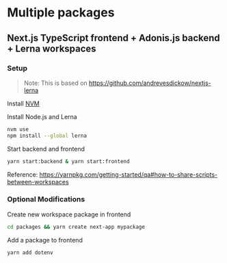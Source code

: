 # Multiple packages

## Next.js TypeScript frontend + Adonis.js backend + Lerna workspaces

### Setup

> Note: This is based on https://github.com/andrevesdickow/nextjs-lerna

Install [NVM](https://github.com/nvm-sh/nvm?tab=readme-ov-file#install--update-script)

Install Node.js and Lerna
```bash
nvm use
npm install --global lerna
```

Start backend and frontend
```bash
yarn start:backend & yarn start:frontend
```
Reference: https://yarnpkg.com/getting-started/qa#how-to-share-scripts-between-workspaces

### Optional Modifications

Create new workspace package in frontend
```bash
cd packages && yarn create next-app mypackage
```

Add a package to frontend
```bash
yarn add dotenv
```
